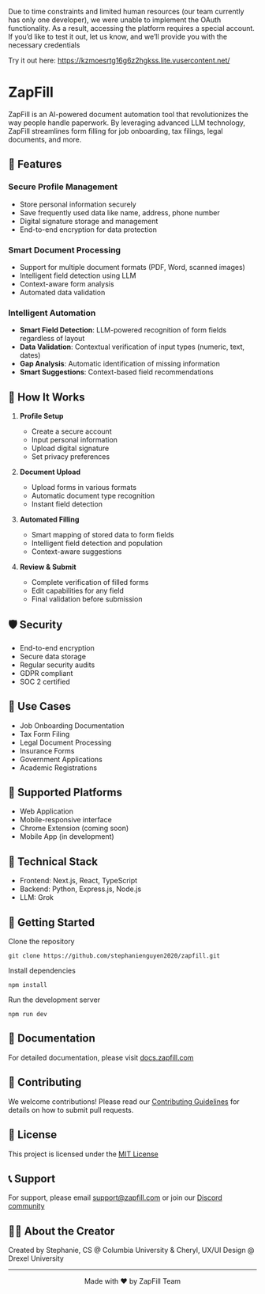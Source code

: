 Due to time constraints and limited human resources (our team currently has only one developer), we were unable to implement the OAuth functionality. As a result, accessing the platform requires a special account. If you’d like to test it out, let us know, and we’ll provide you with the necessary credentials

Try it out here: https://kzmoesrtg16g6z2hgkss.lite.vusercontent.net/

# ZapFill


ZapFill is an AI-powered document automation tool that revolutionizes the way people handle paperwork. By leveraging advanced LLM technology, ZapFill streamlines form filling for job onboarding, tax filings, legal documents, and more.

## 🚀 Features

### Secure Profile Management

- Store personal information securely
- Save frequently used data like name, address, phone number
- Digital signature storage and management
- End-to-end encryption for data protection

### Smart Document Processing

- Support for multiple document formats (PDF, Word, scanned images)
- Intelligent field detection using LLM
- Context-aware form analysis
- Automated data validation

### Intelligent Automation

- **Smart Field Detection**: LLM-powered recognition of form fields regardless of layout
- **Data Validation**: Contextual verification of input types (numeric, text, dates)
- **Gap Analysis**: Automatic identification of missing information
- **Smart Suggestions**: Context-based field recommendations

## 🔄 How It Works

1. **Profile Setup**

   - Create a secure account
   - Input personal information
   - Upload digital signature
   - Set privacy preferences

2. **Document Upload**

   - Upload forms in various formats
   - Automatic document type recognition
   - Instant field detection

3. **Automated Filling**

   - Smart mapping of stored data to form fields
   - Intelligent field detection and population
   - Context-aware suggestions

4. **Review & Submit**
   - Complete verification of filled forms
   - Edit capabilities for any field
   - Final validation before submission

## 🛡️ Security

- End-to-end encryption
- Secure data storage
- Regular security audits
- GDPR compliant
- SOC 2 certified

## 🌟 Use Cases

- Job Onboarding Documentation
- Tax Form Filing
- Legal Document Processing
- Insurance Forms
- Government Applications
- Academic Registrations

## 📱 Supported Platforms

- Web Application
- Mobile-responsive interface
- Chrome Extension (coming soon)
- Mobile App (in development)

## 🔧 Technical Stack

- Frontend: Next.js, React, TypeScript
- Backend: Python, Express.js, Node.js
- LLM: Grok

## 🚀 Getting Started

Clone the repository

```
git clone https://github.com/stephanienguyen2020/zapfill.git
```

Install dependencies

```
npm install
```

Run the development server

```
npm run dev
```

## 📄 Documentation

For detailed documentation, please visit [docs.zapfill.com](https://docs.zapfill.com)

## 🤝 Contributing

We welcome contributions! Please read our [Contributing Guidelines](CONTRIBUTING.md) for details on how to submit pull requests.

## 📝 License

This project is licensed under the [MIT License](LICENSE)

## 📞 Support

For support, please email support@zapfill.com or join our [Discord community](https://discord.gg/zapfill)

## 🙋‍♀️ About the Creator

Created by Stephanie, CS @ Columbia University & Cheryl, UX/UI Design @ Drexel University

---

<p align="center">
Made with ❤️ by ZapFill Team
</p>
